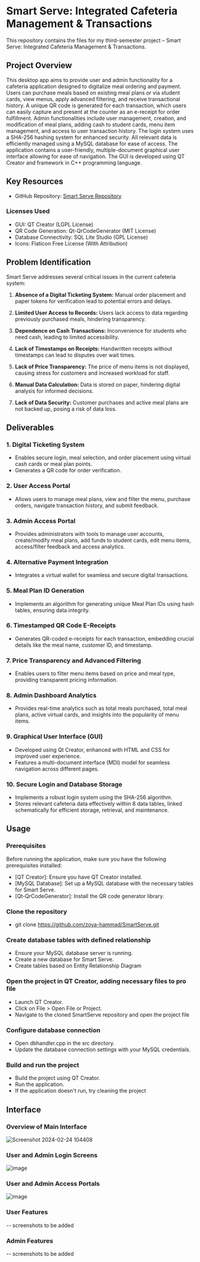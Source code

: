 # Smart Serve: Integrated Cafeteria Management & Transactions

This repository contains the files for my third-semester project – Smart Serve: Integrated Cafeteria Management & Transactions.

## Project Overview
This desktop app aims to provide user and admin functionality for a cafeteria application designed to digitalize meal ordering and payment. Users can purchase meals based on existing meal plans or via student cards, view menus, apply advanced filtering, and receive transactional history. A unique QR code is generated for each transaction, which users can easily capture and present at the counter as an e-receipt for order fulfillment. Admin functionalities include user management, creation, and modification of meal plans, adding cash to student cards, menu item management, and access to user transaction history. The login system uses a SHA-256 hashing system for enhanced security. All relevant data is efficiently managed using a MySQL database for ease of access. The application contains a user-friendly, multiple-document graphical user interface allowing for ease of navigation. The GUI is  developed using QT Creator and framework in C++ programming language.

## Key Resources
- GitHub Repository: [Smart Serve Repository](https://github.com/zoya-hammad/SmartServe)

### Licenses Used
- GUI: QT Creator (LGPL License)
- QR Code Generation: Qt-QrCodeGenerator (MIT License)
- Database Connectivity: SQL Lite Studio (GPL License)
- Icons: Flaticon Free License (With Attribution)

## Problem Identification
Smart Serve addresses several critical issues in the current cafeteria system:

1. **Absence of a Digital Ticketing System:**
    Manual order placement and paper tokens for verification lead to potential errors and delays.
   
2. **Limited User Access to Records:**
   Users lack access to data regarding previously purchased meals, hindering transparency.

3. **Dependence on Cash Transactions:**
   Inconvenience for students who need cash, leading to limited accessibility.

4. **Lack of Timestamps on Receipts:**
    Handwritten receipts without timestamps can lead to disputes over wait times.

5. **Lack of Price Transparency:**
   The price of menu items is not displayed, causing stress for customers and increased workload for staff.

6. **Manual Data Calculation:**
   Data is stored on paper, hindering digital analysis for informed decisions.

7. **Lack of Data Security:**
   Customer purchases and active meal plans are not backed up, posing a risk of data loss.

## Deliverables

### 1. Digital Ticketing System
- Enables secure login, meal selection, and order placement using virtual cash cards or meal plan points.
- Generates a QR code for order verification.

### 2. User Access Portal
- Allows users to manage meal plans, view and filter the menu, purchase orders, navigate transaction history, and submit feedback.

### 3. Admin Access Portal
- Provides administrators with tools to manage user accounts, create/modify meal plans, add funds to student cards, edit menu items, access/filter feedback and access analytics.

### 4. Alternative Payment Integration
- Integrates a virtual wallet for seamless and secure digital transactions.

### 5. Meal Plan ID Generation
- Implements an algorithm for generating unique Meal Plan IDs using hash tables, ensuring data integrity.

### 6. Timestamped QR Code E-Receipts
- Generates QR-coded e-receipts for each transaction, embedding crucial details like the meal name, customer ID, and timestamp.

### 7. Price Transparency and Advanced Filtering
- Enables users to filter menu items based on price and meal type, providing transparent pricing information.

### 8. Admin Dashboard Analytics
- Provides real-time analytics such as total meals purchased, total meal plans, active virtual cards, and insights into the popularity of menu items.

### 9. Graphical User Interface (GUI)
- Developed using Qt Creator, enhanced with HTML and CSS for improved user experience.
- Features a multi-document interface (MDI) model for seamless navigation across different pages.

### 10. Secure Login and Database Storage
- Implements a robust login system using the SHA-256 algorithm.
- Stores relevant cafeteria data effectively within 8 data tables, linked schematically for efficient storage, retrieval, and maintenance.

## Usage

### Prerequisites

Before running the application, make sure you have the following prerequisites installed:

- [QT Creator]: Ensure you have QT Creator installed.
- [MySQL Database]: Set up a MySQL database with the necessary tables for Smart Serve.
- [Qt-QrCodeGenerator]: Install the QR code generator library.

### Clone the repository

- git clone https://github.com/zoya-hammad/SmartServe.git
  
### Create database tables with defined relationship

- Ensure your MySQL database server is running.
- Create a new database for Smart Serve.
- Create tables based on Entity Relationship Diagram
  
### Open the project in QT Creator, adding necessary files to pro file

- Launch QT Creator.
- Click on File > Open File or Project.
- Navigate to the cloned SmartServe repository and open the project file

### Configure database connection

- Open dbhandler.cpp in the src directory.
- Update the database connection settings with your MySQL credentials.
  
### Build and run the project

- Build the project using QT Creator.
- Run the application.
- If the application doesn't run, try cleaning the project


## Interface

### Overview of Main Interface
![Screenshot 2024-02-24 104408](https://github.com/zoya-hammad/SmartServe/assets/116413504/3ef7ab1d-ec09-4bdf-9450-e2d69f4fa11e)

### User and Admin Login Screens
![image](https://github.com/zoya-hammad/SmartServe/assets/116413504/4f815173-ff4a-418a-9f4a-3cdc039ca5d6)

### User and Admin Access Portals
![image](https://github.com/zoya-hammad/SmartServe/assets/116413504/30ff8ebc-edda-4408-ae12-068c5bcbf938)

### User Features
-- screenshots to be added

### Admin Features
-- screenshots to be added

